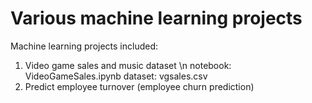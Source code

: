# Various machine learning projects
Machine learning projects included:
1. Video game sales and music dataset
   \n notebook: VideoGameSales.ipynb
   dataset: vgsales.csv
2. Predict employee turnover (employee churn prediction)
